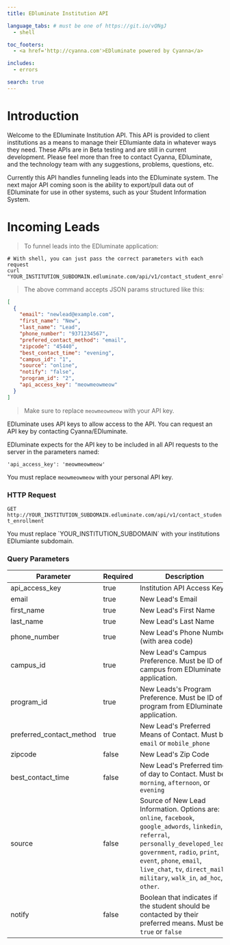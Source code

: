 ```yaml
---
title: EDluminate Institution API

language_tabs: # must be one of https://git.io/vQNgJ
  - shell

toc_footers:
  - <a href='http://cyanna.com'>EDluminate powered by Cyanna</a>

includes:
  - errors

search: true
---
```


# Introduction

Welcome to the EDluminate Institution API. This API is provided to client institutions as a means to manage their EDlumiante data in whatever ways they need. These APIs are in Beta testing and are still in current development. Please feel more than free to contact Cyanna, EDluminate, and the technology team with any suggestions, problems, questions, etc.

Currently this API handles funneling leads into the EDluminate system. The next major API coming soon is the ability to export/pull data out of EDluminate for use in other systems, such as your Student Information System.

# Incoming Leads

> To funnel leads into the EDluminate application:

```shell
# With shell, you can just pass the correct parameters with each request
curl "YOUR_INSTITUTION_SUBDOMAIN.edluminate.com/api/v1/contact_student_enrollment"
```

> The above command accepts JSON params structured like this:

```json
[
  {
    "email": "newlead@example.com",
    "first_name": "New",
    "last_name": "Lead",
    "phone_number": "9371234567",
    "prefered_contact_method": "email",
    "zipcode": "45440",
    "best_contact_time": "evening",
    "campus_id": "1",
    "source": "online",
    "notify": "false",
    "program_id": "2",
    "api_access_key": "meowmeowmeow"
  }
]
```

> Make sure to replace `meowmeowmeow` with your API key.

EDluminate uses API keys to allow access to the API. You can request an API key by contacting Cyanna/EDluminate.

EDluminate expects for the API key to be included in all API requests to the server in the parameters named:

`'api_access_key': 'meowmeowmeow'`

<aside class="notice">
You must replace <code>meowmeowmeow</code> with your personal API key.
</aside>

### HTTP Request

`GET http://YOUR_INSTITUTION_SUBDOMAIN.edluminate.com/api/v1/contact_student_enrollment`

<aside class="notice">
You must replace `YOUR_INSTITUTION_SUBDOMAIN` with your institutions EDlumiante subdomain.
</aside>

### Query Parameters

Parameter | Required | Description
--------- | ------- | -----------
api_access_key | true | Institution API Access Key
email | true | New Lead's Email
first_name | true | New Lead's First Name
last_name | true | New Lead's Last Name
phone_number | true | New Lead's Phone Number (with area code)
campus_id | true | New Lead's Campus Preference. Must be ID of campus from EDluminate application.
program_id | true | New Leads's Program Preference. Must be ID of program from EDluminate application.
preferred_contact_method | true | New Lead's Preferred Means of Contact. Must be `email` or `mobile_phone`
zipcode | false | New Lead's Zip Code
best_contact_time | false | New Lead's Preferred time of day to Contact. Must be `morning`, `afternoon`, or `evening`
source | false | Source of New Lead Information. Options are: `online`, `facebook`, `google_adwords`, `linkedin`, `referral`, `personally_developed_lead`, `government`, `radio`, `print`, `event`, `phone`, `email`, `live_chat`, `tv`, `direct_mail`, `military`, `walk_in`, `ad_hoc`, `other`.
notify | false | Boolean that indicates if the student should be contacted by their preferred means. Must be `true` or `false`
